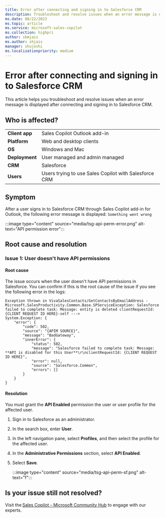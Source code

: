 ```yaml
---
title: Error after connecting and signing in to Salesforce CRM
description: Troubleshoot and resolve issues when an error message is displayed after connecting and signing in to Salesforce CRM.
ms.date: 08/22/2023
ms.topic: article
ms.service: microsoft-sales-copilot
ms.collection: highpri
author: sbmjais
ms.author: shjais
manager: shujoshi
ms.localizationpriority: medium
---
```


# Error after connecting and signing in to Salesforce CRM

This article helps you troubleshoot and resolve issues when an error message is displayed after connecting and signing in to Salesforce CRM.

## Who is affected?

|  |  |
|---------|---------|
|**Client app**     |  Sales Copilot Outlook add-in        |
|**Platform**     | Web and desktop clients         |
|**OS**     | Windows and Mac         |
|**Deployment**     | User managed and admin managed       |
|**CRM**     | Salesforce      |
|**Users**     | Users trying to use Sales Copilot with Salesforce CRM |

## Symptom

After a user signs in to Salesforce CRM through Sales Copilot add-in for Outlook, the following error message is displayed: `Something went wrong`

:::image type="content" source="media/tsg-api-perm-error.png" alt-text="API permission error":::

## Root cause and resolution

### Issue 1: User doesn't have API permissions 

#### Root cause

The issue occurs when the user doesn't have API permissions in Salesforce. You can confirm if this is the root cause of the issue if you see the following error in the logs:

```
Exception thrown in VivaSalesContacts/GetContactsByEmailAddress - 
Microsoft.SalesProductivity.Common.Base.SPServiceException: Salesforce failed to complete task: Message: entity is deleted clientRequestId: {CLIENT REQUEST ID HERE}-self ---> 
System.Exception: { 
    "error": { 
        "code": 502, 
        "source": "{APIM SOURCE}", 
        "message": "BadGateway", 
        "innerError": { 
            "status": 502, 
            "message": "Salesforce failed to complete task: Message: **API is disabled for this User**\r\nclientRequestId: {CLIENT REQUEST ID HERE}", 
            "error": null, 
            "source": "Salesforce.Common", 
            "errors": [] 
        } 
    } 
} 
```

#### Resolution

You must grant the **API Enabled** permission the user or user profile for the affected user.

1. Sign in to Salesforce as an administrator.

1. In the search box, enter **User**.

1. In the left navigation pane, select **Profiles**, and then select the profile for the affected user.

1. In the **Administrative Permissions** section, select **API Enabled**. 

1. Select **Save**.

    :::image type="content" source="media/tsg-api-perm-sf.png" alt-text="f":::

## Is your issue still not resolved?

Visit the [Sales Copilot - Microsoft Community Hub](https://techcommunity.microsoft.com/t5/viva-sales/bd-p/VivaSales) to engage with our experts.
